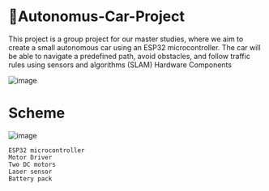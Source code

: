 # 🚗Autonomus-Car-Project


This project is a group project for our master studies, where we aim to create a small autonomous car using an ESP32 microcontroller. The car will be able to navigate a predefined path, avoid obstacles, and follow traffic rules using sensors and algorithms (SLAM)
Hardware Components

![image]( https://scontent-fra5-2.xx.fbcdn.net/v/t1.15752-9/343586107_162625100091066_7969597084278350334_n.png?_nc_cat=106&ccb=1-7&_nc_sid=ae9488&_nc_ohc=mlEiruV7mtAAX-e0jgc&_nc_ht=scontent-fra5-2.xx&oh=03_AdT7jhz0g2nIL8fSyxFrslvUn7eVaeFTx7SYHVqfcD46fw&oe=64725428)


# Scheme

![image]( 
https://lh3.googleusercontent.com/drive-viewer/AFGJ81rE1ukf2a7ERTFnCKdXWI4YuevdJxthhHdlufswdMb4hNk6Y-nJ5KIKkOr1C-6ynxw9l4GaMmXHQoaRzaEpglIDTRxl=w1920-h947
) 


    ESP32 microcontroller
    Motor Driver
    Two DC motors
    Laser sensor
    Battery pack
   
